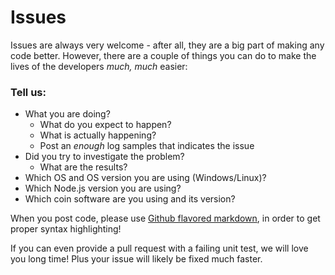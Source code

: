 # Issues
Issues are always very welcome - after all, they are a big part of making any code better. However, there are a couple of things you can do to make the lives of the developers _much, much_ easier:

### Tell us:

* What you are doing?
  * What do you expect to happen?
  * What is actually happening?
  * Post an _enough_ log samples that indicates the issue
* Did you try to investigate the problem?
  * What are the results?
* Which OS and OS version you are using (Windows/Linux)?
* Which Node.js version you are using?
* Which coin software are you using and its version?

When you post code, please use [Github flavored markdown](https://help.github.com/articles/github-flavored-markdown), in order to get proper syntax highlighting!

If you can even provide a pull request with a failing unit test, we will love you long time! Plus your issue will likely be fixed much faster.
